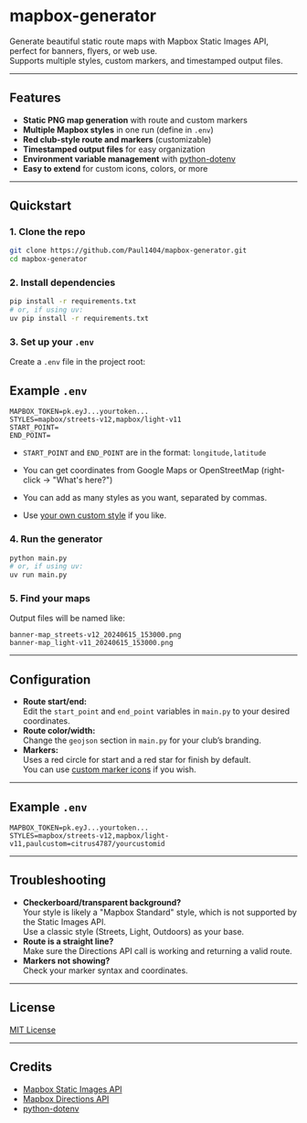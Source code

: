 # mapbox-generator

Generate beautiful static route maps with Mapbox Static Images API, perfect for banners, flyers, or web use.  
Supports multiple styles, custom markers, and timestamped output files.

---

## Features

- **Static PNG map generation** with route and custom markers
- **Multiple Mapbox styles** in one run (define in `.env`)
- **Red club-style route and markers** (customizable)
- **Timestamped output files** for easy organization
- **Environment variable management** with [python-dotenv](https://pypi.org/project/python-dotenv/)
- **Easy to extend** for custom icons, colors, or more

---

## Quickstart

### 1. Clone the repo

```bash
git clone https://github.com/Paul1404/mapbox-generator.git
cd mapbox-generator
```

### 2. Install dependencies

```bash
pip install -r requirements.txt
# or, if using uv:
uv pip install -r requirements.txt
```

### 3. Set up your `.env`

Create a `.env` file in the project root:

## Example `.env`

```env
MAPBOX_TOKEN=pk.eyJ...yourtoken...
STYLES=mapbox/streets-v12,mapbox/light-v11
START_POINT=
END_POINT=
```

- `START_POINT` and `END_POINT` are in the format: `longitude,latitude`
- You can get coordinates from Google Maps or OpenStreetMap (right-click → "What's here?")

- You can add as many styles as you want, separated by commas.
- Use [your own custom style](https://studio.mapbox.com/) if you like.

### 4. Run the generator

```bash
python main.py
# or, if using uv:
uv run main.py
```

### 5. Find your maps

Output files will be named like:

```
banner-map_streets-v12_20240615_153000.png
banner-map_light-v11_20240615_153000.png
```

---

## Configuration

- **Route start/end:**  
  Edit the `start_point` and `end_point` variables in `main.py` to your desired coordinates.
- **Route color/width:**  
  Change the `geojson` section in `main.py` for your club’s branding.
- **Markers:**  
  Uses a red circle for start and a red star for finish by default.  
  You can use [custom marker icons](https://docs.mapbox.com/api/maps/static-images/#custom-marker-icons) if you wish.

---

## Example `.env`

```env
MAPBOX_TOKEN=pk.eyJ...yourtoken...
STYLES=mapbox/streets-v12,mapbox/light-v11,paulcustom=citrus4787/yourcustomid
```

---

## Troubleshooting

- **Checkerboard/transparent background?**  
  Your style is likely a "Mapbox Standard" style, which is not supported by the Static Images API.  
  Use a classic style (Streets, Light, Outdoors) as your base.
- **Route is a straight line?**  
  Make sure the Directions API call is working and returning a valid route.
- **Markers not showing?**  
  Check your marker syntax and coordinates.

---

## License

[MIT License](https://github.com/Paul1404/mapbox-generator/blob/main/LICENSE)

---

## Credits

- [Mapbox Static Images API](https://docs.mapbox.com/api/maps/static-images/)
- [Mapbox Directions API](https://docs.mapbox.com/api/navigation/directions/)
- [python-dotenv](https://pypi.org/project/python-dotenv/)